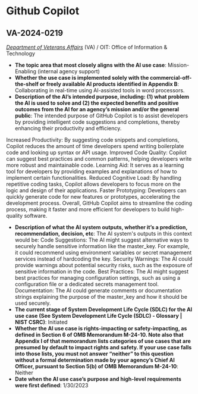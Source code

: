 # Github Copilot
## VA-2024-0219
_[Department of Veterans Affairs](<../3_agency/Department of Veterans Affairs.md>)_ (VA) / OIT: Office of Information & Technology


+ **The topic area that most closely aligns with the AI use case**: Mission-Enabling (internal agency support)
+ **Whether the use case is implemented solely with the commercial-off-the-shelf or freely available AI products identified in Appendix B**: Collaborating in real-time using AI-assisted tools in word processors.
+ **Description of the AI’s intended purpose, including: (1) what problem the AI is used to solve and (2) the expected benefits and positive outcomes from the AI for an agency’s mission and/or the general public**: The intended purpose of GitHub Copilot is to assist developers by providing intelligent code suggestions and completions, thereby enhancing their productivity and efficiency.

Increased Productivity: By suggesting code snippets and completions, Copilot reduces the amount of time developers spend writing boilerplate code and looking up syntax or API usage.
Improved Code Quality: Copilot can suggest best practices and common patterns, helping developers write more robust and maintainable code.
Learning Aid: It serves as a learning tool for developers by providing examples and explanations of how to implement certain functionalities.
Reduced Cognitive Load: By handling repetitive coding tasks, Copilot allows developers to focus more on the logic and design of their applications.
Faster Prototyping: Developers can quickly generate code for new features or prototypes, accelerating the development process.
Overall, GitHub Copilot aims to streamline the coding process, making it faster and more efficient for developers to build high-quality software.
+ **Description of what the AI system outputs, whether it’s a prediction, recommendation, decision, etc**: The AI system's outputs in this context would be:  Code Suggestions: The AI might suggest alternative ways to securely handle sensitive information like the master_key. For example, it could recommend using environment variables or secret management services instead of hardcoding the key. Security Warnings: The AI could provide warnings about potential security risks, such as the exposure of sensitive information in the code. Best Practices: The AI might suggest best practices for managing configuration settings, such as using a configuration file or a dedicated secrets management tool. Documentation: The AI could generate comments or documentation strings explaining the purpose of the master_key and how it should be used securely.
+ **The current stage of System Development Life Cycle (SDLC) for the AI use case (See System Development Life Cycle (SDLC) - Glossary | NIST CSRC)**: Initiated
+ **Whether the AI use case is rights-impacting or safety-impacting, as defined in Section 6 of OMB Memorandum M-24-10. Note also that Appendix I of that memorandum lists categories of use cases that are presumed by default to impact rights and safety. If your use case falls into those lists, you must not answer “neither” to this question without a formal determination made by your agency’s Chief AI Officer, pursuant to Section 5(b) of OMB Memorandum M-24-10**: Neither
+ **Date when the AI use case’s purpose and high-level requirements were first defined**: 1/30/2023